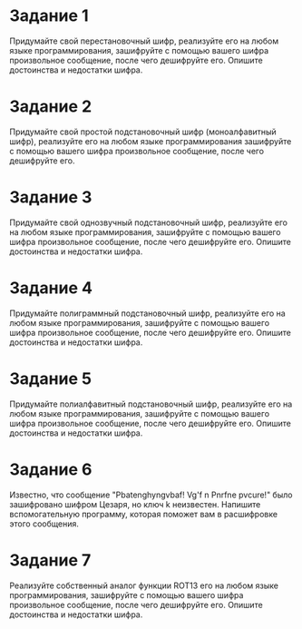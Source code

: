 # Задание 1
Придумайте свой перестановочный шифр, реализуйте его на любом языке программирования, зашифруйте с помощью вашего шифра произвольное сообщение, после чего дешифруйте его. Опишите достоинства и недостатки шифра.

# Задание 2
Придумайте свой простой подстановочный шифр (моноалфавитный шифр), реализуйте его на любом языке программирования зашифруйте с помощью вашего шифра произвольное сообщение, после чего дешифруйте его.

# Задание 3
Придумайте свой однозвучный подстановочный шифр, реализуйте его на любом языке программирования, зашифруйте с помощью вашего шифра произвольное сообщение, после чего дешифруйте его. Опишите достоинства и недостатки шифра.

# Задание 4
Придумайте полиграммный подстановочный шифр, реализуйте его на любом языке программирования, зашифруйте с помощью вашего шифра произвольное сообщение, после чего дешифруйте его. Опишите достоинства и недостатки шифра.

# Задание 5
Придумайте полиалфавитный подстановочный шифр, реализуйте его на любом языке программирования, зашифруйте с помощью вашего шифра произвольное сообщение, после чего дешифруйте его. Опишите достоинства и недостатки шифра.

# Задание 6
Известно, что сообщение "Pbatenghyngvbaf! Vg'f n Pnrfne pvcure!" было зашифровано шифром Цезаря, но ключ k неизвестен. Напишите вспомогательную программу, которая поможет вам в расшифровке этого сообщения.

# Задание 7
Реализуйте собственный аналог функции ROT13 его на любом языке программирования, зашифруйте с помощью вашего шифра произвольное сообщение, после чего дешифруйте его. Опишите достоинства и недостатки шифра.